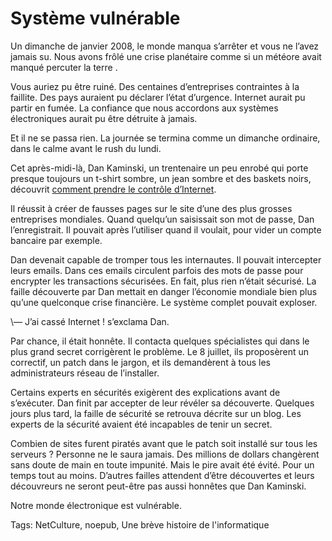 # Système vulnérable

Un dimanche de janvier 2008, le monde manqua s’arrêter et vous ne l’avez jamais su. Nous avons frôlé une crise planétaire comme si un météore avait manqué percuter la terre .<span id="more-22314"></span>

Vous auriez pu être ruiné. Des centaines d’entreprises contraintes à la faillite. Des pays auraient pu déclarer l’état d’urgence. Internet aurait pu partir en fumée. La confiance que nous accordons aux systèmes électroniques aurait pu être détruite à jamais.

Et il ne se passa rien. La journée se termina comme un dimanche ordinaire, dans le calme avant le rush du lundi.

Cet après-midi-là, Dan Kaminski, un trentenaire un peu enrobé qui porte presque toujours un t-shirt sombre, un jean sombre et des baskets noirs, découvrit [comment prendre le contrôle d’Internet](http://www.wired.com/techbiz/people/magazine/16-12/ff_kaminsky?currentPage=all).

Il réussit à créer de fausses pages sur le site d’une des plus grosses entreprises mondiales. Quand quelqu’un saisissait son mot de passe, Dan l’enregistrait. Il pouvait après l’utiliser quand il voulait, pour vider un compte bancaire par exemple.

Dan devenait capable de tromper tous les internautes. Il pouvait intercepter leurs emails. Dans ces emails circulent parfois des mots de passe pour encrypter les transactions sécurisées. En fait, plus rien n’était sécurisé. La faille découverte par Dan mettait en danger l’économie mondiale bien plus qu’une quelconque crise financière. Le système complet pouvait exploser.

\— J’ai cassé Internet ! s’exclama Dan.

Par chance, il était honnête. Il contacta quelques spécialistes qui dans le plus grand secret corrigèrent le problème. Le 8 juillet, ils proposèrent un correctif, un patch dans le jargon, et ils demandèrent à tous les administrateurs réseau de l’installer.

Certains experts en sécurités exigèrent des explications avant de s’exécuter. Dan finit par accepter de leur révéler sa découverte. Quelques jours plus tard, la faille de sécurité se retrouva décrite sur un blog. Les experts de la sécurité avaient été incapables de tenir un secret.

Combien de sites furent piratés avant que le patch soit installé sur tous les serveurs ? Personne ne le saura jamais. Des millions de dollars changèrent sans doute de main en toute impunité. Mais le pire avait été évité. Pour un temps tout au moins. D’autres failles attendent d’être découvertes et leurs découvreurs ne seront peut-être pas aussi honnêtes que Dan Kaminski.

Notre monde électronique est vulnérable.

Tags: NetCulture, noepub, Une brève histoire de l'informatique